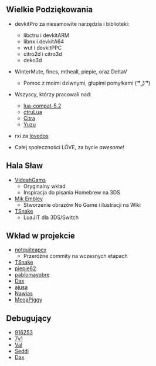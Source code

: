 ## Wielkie Podziękowania

- devkitPro za niesamowite narzędzia i biblioteki:

  - libctru i devkitARM
  - libnx i devkitA64
  - wut i devkitPPC
  - citro2d i citro3d
  - deko3d

- WinterMute, fincs, mtheall, piepie, oraz DeltaV

  - Pomoc z moimi dziwnymi, głupimi pomyłkami ( ͡° ͜ʖ ͡°)

- Wszyscy, którzy pracowali nad:
  - [lua-compat-5.2](https://github.com/keplerproject/lua-compat-5.2)
  - [ctruLua](https://github.com/Firew0lf/ctruLua)
  - [Citra](http://citra-emu.org)
  - [Yuzu](https://yuzu-emu.org)
- rxi za [lovedos](https://github.com/rxi/lovedos)
- Całej społeczności LÖVE, za bycie _awesome_!

## Hala Sław

- [VideahGams](https://github.com/videah)
  - Oryginalny wkład
  - Inspiracja do pisania Homebrew na 3DS
- [Mik Embley](https://github.com/mikembley)
  - Stworzenie obrazów No Game i ilustracji na Wiki
- [TSnake](https://github.com/TSnake41)
  - LuaJIT dla 3DS/Switch

## Wkład w projekcie

- [notquiteapex](https://github.com/aqex71)
  - Przeróżne commity na wczesnych etapach
- [TSnake](https://github.com/TSnake41)
- [piepie62](https://github.com/piepie62)
- [pablomayobre](https://github.com/pablomayobre)
- [Dax](https://github.com/thedax)
- [ajusa](https://github.com/ajusa)
- [Nawias](https://github.com/Nawias)
- [MegaPiggy](https://github.com/MegaPiggy)

## Debugujący

- [916253](https://github.com/916253)
- [7v1](https://github.com/afriendlytrashcan)
- [Val](https://github.com/valliantstorme)
- [Seddi](https://github.com/Seddigirl)
- [Dax](https://github.com/thedax)
